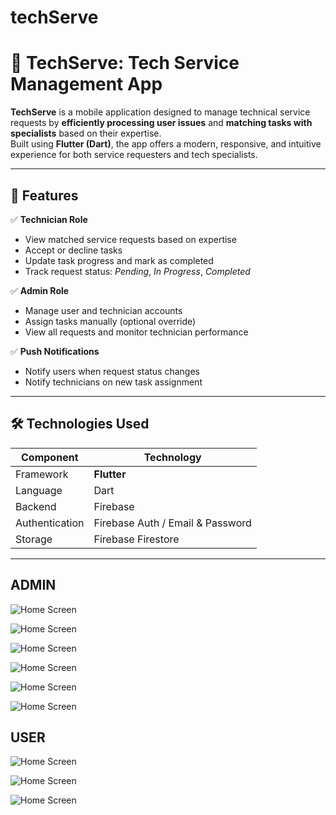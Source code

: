 # techServe
# 🔧 TechServe: Tech Service Management App

**TechServe** is a mobile application designed to manage technical service requests by **efficiently processing user issues** and **matching tasks with specialists** based on their expertise.  
Built using **Flutter (Dart)**, the app offers a modern, responsive, and intuitive experience for both service requesters and tech specialists.

---

## 📲 Features

✅ **Technician Role**  
- View matched service requests based on expertise  
- Accept or decline tasks  
- Update task progress and mark as completed
- Track request status: *Pending*, *In Progress*, *Completed*  

✅ **Admin Role**  
- Manage user and technician accounts  
- Assign tasks manually (optional override)  
- View all requests and monitor technician performance

✅ **Push Notifications**  
- Notify users when request status changes  
- Notify technicians on new task assignment

---

## 🛠️ Technologies Used

| Component       | Technology          |
|------------------|----------------------|
| Framework        | **Flutter**          |
| Language         | Dart                 |
| Backend          | Firebase|
| Authentication   | Firebase Auth / Email & Password |
| Storage          | Firebase Firestore|

---
## ADMIN

![Home Screen](app/test/t1.png)

![Home Screen](app/test/t2.png)

![Home Screen](app/test/t3.png)

![Home Screen](app/test/t4.png)

![Home Screen](app/test/t5.png)

![Home Screen](app/test/t6.png)

## USER

![Home Screen](app/test/t7.png)

![Home Screen](app/test/t8.png)

![Home Screen](app/test/t9.png)




